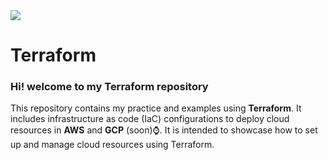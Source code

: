 <img src="https://skillicons.dev/icons?i=terraform,aws,gcp"/>

# Terraform  
### Hi! welcome to my Terraform repository
This repository contains my practice and examples using **Terraform**. It includes infrastructure as code (IaC) configurations to deploy cloud resources in **AWS** and **GCP** (soon)⌚. It is intended to showcase how to set up and manage cloud resources using Terraform.

